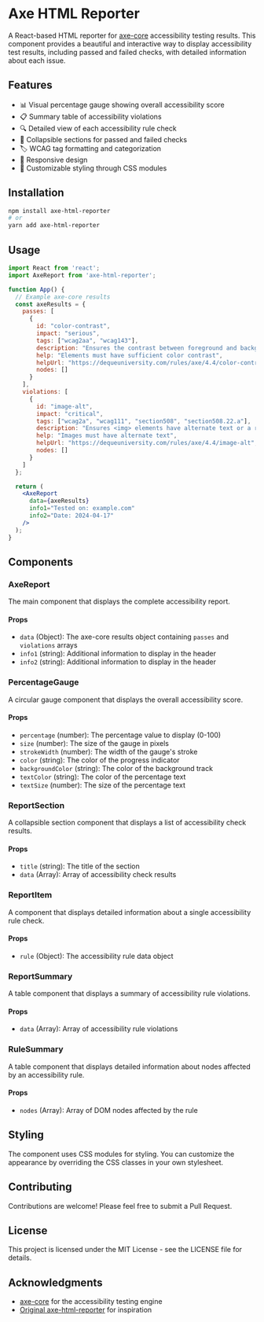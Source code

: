 # Axe HTML Reporter

A React-based HTML reporter for [axe-core](https://github.com/dequelabs/axe-core) accessibility testing results. This component provides a beautiful and interactive way to display accessibility test results, including passed and failed checks, with detailed information about each issue.

## Features

- 📊 Visual percentage gauge showing overall accessibility score
- 📋 Summary table of accessibility violations
- 🔍 Detailed view of each accessibility rule check
- 📑 Collapsible sections for passed and failed checks
- 🏷️ WCAG tag formatting and categorization
- 📱 Responsive design
- 🎨 Customizable styling through CSS modules

## Installation

```bash
npm install axe-html-reporter
# or
yarn add axe-html-reporter
```

## Usage

```jsx
import React from 'react';
import AxeReport from 'axe-html-reporter';

function App() {
  // Example axe-core results
  const axeResults = {
    passes: [
      {
        id: "color-contrast",
        impact: "serious",
        tags: ["wcag2aa", "wcag143"],
        description: "Ensures the contrast between foreground and background colors meets WCAG 2 AA contrast ratio thresholds",
        help: "Elements must have sufficient color contrast",
        helpUrl: "https://dequeuniversity.com/rules/axe/4.4/color-contrast",
        nodes: []
      }
    ],
    violations: [
      {
        id: "image-alt",
        impact: "critical",
        tags: ["wcag2a", "wcag111", "section508", "section508.22.a"],
        description: "Ensures <img> elements have alternate text or a role of none or presentation",
        help: "Images must have alternate text",
        helpUrl: "https://dequeuniversity.com/rules/axe/4.4/image-alt",
        nodes: []
      }
    ]
  };

  return (
    <AxeReport 
      data={axeResults}
      info1="Tested on: example.com"
      info2="Date: 2024-04-17"
    />
  );
}
```

## Components

### AxeReport
The main component that displays the complete accessibility report.

#### Props
- `data` (Object): The axe-core results object containing `passes` and `violations` arrays
- `info1` (string): Additional information to display in the header
- `info2` (string): Additional information to display in the header

### PercentageGauge
A circular gauge component that displays the overall accessibility score.

#### Props
- `percentage` (number): The percentage value to display (0-100)
- `size` (number): The size of the gauge in pixels
- `strokeWidth` (number): The width of the gauge's stroke
- `color` (string): The color of the progress indicator
- `backgroundColor` (string): The color of the background track
- `textColor` (string): The color of the percentage text
- `textSize` (number): The size of the percentage text

### ReportSection
A collapsible section component that displays a list of accessibility check results.

#### Props
- `title` (string): The title of the section
- `data` (Array): Array of accessibility check results

### ReportItem
A component that displays detailed information about a single accessibility rule check.

#### Props
- `rule` (Object): The accessibility rule data object

### ReportSummary
A table component that displays a summary of accessibility rule violations.

#### Props
- `data` (Array): Array of accessibility rule violations

### RuleSummary
A table component that displays detailed information about nodes affected by an accessibility rule.

#### Props
- `nodes` (Array): Array of DOM nodes affected by the rule

## Styling

The component uses CSS modules for styling. You can customize the appearance by overriding the CSS classes in your own stylesheet.

## Contributing

Contributions are welcome! Please feel free to submit a Pull Request.

## License

This project is licensed under the MIT License - see the LICENSE file for details.

## Acknowledgments

- [axe-core](https://github.com/dequelabs/axe-core) for the accessibility testing engine
- [Original axe-html-reporter](https://github.com/lpelypenko/axe-html-reporter) for inspiration 